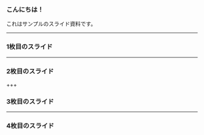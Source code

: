 ### こんにちは！


これはサンプルのスライド資料です。


---


### 1枚目のスライド


---


### 2枚目のスライド


+++


### 3枚目のスライド


---


### 4枚目のスライド
